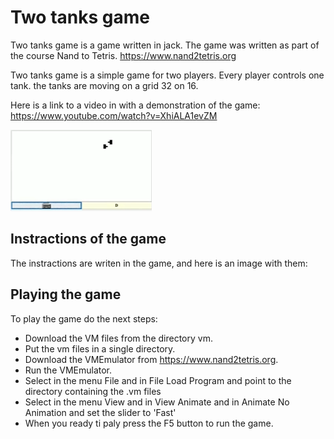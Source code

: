 # Two tanks game
Two tanks game is a game written in jack. The game was written as part of the course Nand to Tetris. https://www.nand2tetris.org

Two tanks game is a simple game for two players.
Every player controls one tank.
the tanks are moving on a grid 32 on 16.

Here is a link to a video in with a demonstration of the game:
https://www.youtube.com/watch?v=XhiALA1evZM

![plot](./imege.png)

## Instractions of the game
The instractions are writen in the game, and here is an image with them:

## Playing the game
To play the game do the next steps:

* Download the VM files from the directory vm.
* Put the vm files in a single directory.
* Download the VMEmulator from https://www.nand2tetris.org.
* Run the VMEmulator.
* Select in the menu File and in File Load Program and point to the directory containing the .vm files
* Select in the menu View and in View Animate and in Animate No Animation and set the slider to 'Fast'
* When you ready ti paly press the F5 button to run the game.

